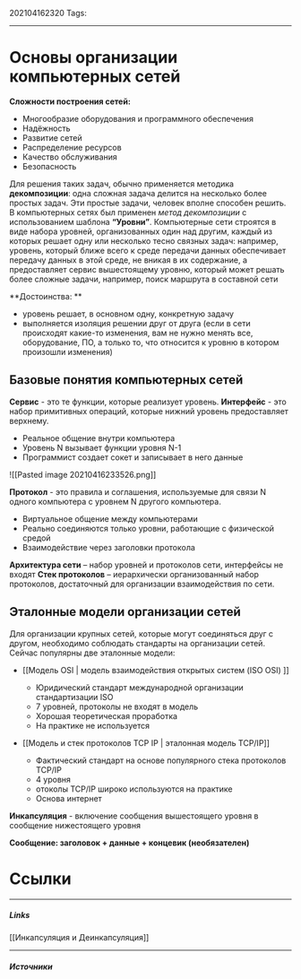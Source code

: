 202104162320
Tags:
___
# Основы организации компьютерных сетей           
**Сложности построения сетей:**
- Многообразие оборудования и программного обеспечения
- Надёжность
- Развитие сетей
- Распределение ресурсов
- Качество обслуживания
- Безопасность

Для решения таких задач, обычно применяется методика **декомпозиции**: одна сложная задача делится на несколько более простых задач. Эти простые задачи, человек вполне способен решить. 
В компьютерных сетях был применен *метод декомпозиции* с использованием шаблона **“Уровни”**. Компьютерные сети строятся в виде набора уровней, организованных один над другим, каждый из которых решает одну или несколько тесно связных задач: например, уровень, который ближе всего к среде передачи данных обеспечивает передачу данных в этой среде, не вникая в их содержание, а предоставляет сервис вышестоящему уровню, который может решать более сложные задачи, например, поиск маршрута в составной сети

**Достоинства: **
- уровень решает, в основном одну, конкретную задачу
- выполняется изоляция решении друг от друга (если в сети происходят какие-то изменения, вам не нужно менять все, оборудование, ПО, а только то, что относится к уровню в котором произошли изменения)

## Базовые понятия компьютерных сетей
**Сервис** - это те функции, которые реализует уровень. 
**Интерфейс** - это набор примитивных операций, которые нижний уровень предоставляет верхнему. 
- Реальное общение внутри компьютера
- Уровень N вызывает функции уровня N\-1
- Программист создает сокет и записывает в него данные
	
![[Pasted image 20210416233526.png]]

**Протокол** - это правила и соглашения, используемые для связи N одного компьютера с уровнем N другого компьютера.
- Виртуальное общение между компьютерами
- Реально соединяются только уровни, работающие с физической средой
- Взаимодействие через заголовки протокола

**Архитектура сети** – набор уровней и протоколов сети, интерфейсы не входят
**Стек протоколов** – иерархически организованный набор протоколов, достаточный для организации взаимодействия по сети.

## Эталонные модели организации сетей
Для организации крупных сетей, которые могут соединяться друг с другом, необходимо соблюдать стандарты на организации сетей.
Сейчас популярны две эталонные модели:
-  [[Модель OSI | модель взаимодействия открытых систем (ISO OSI) ]]
	* Юридический стандарт международной организации стандартизации ISO
	* 7 уровней, протоколы не входят в модель
	* Хорошая теоретическая проработка
	* На практике не используется
	

-  [[Модель и стек протоколов TCP IP | эталонная модель TCP/IP]]
	* Фактический стандарт на основе популярного стека протоколов TCP/IP
	* 4 уровня
	* отоколы TCP/IP широко используются на практике
	* Основа интернет

**Инкапсуляция** - включение сообщения вышестоящего уровня в сообщение нижестоящего уровня

**Сообщение: заголовок + данные + концевик (необязателен)**

# Ссылки
___
##### Links
[[Инкапсуляция и Деинкапсуляция]]


---
##### Источники
